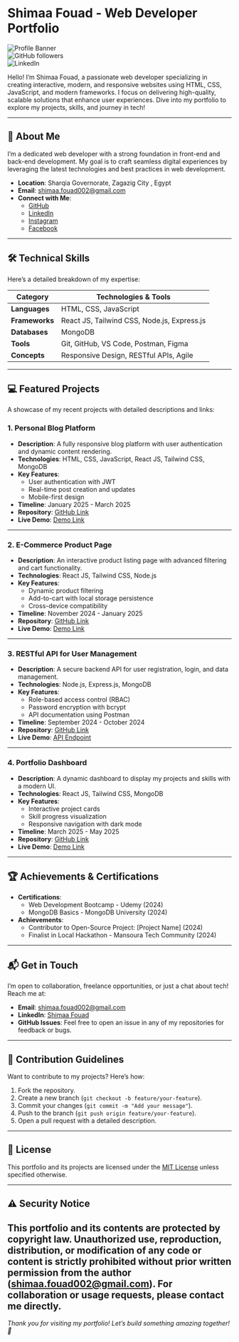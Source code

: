 # Shimaa Fouad - Web Developer Portfolio

![Profile Banner](https://img.shields.io/badge/Welcome%20to%20My%20Portfolio-blue?style=for-the-badge&logo=github)  
![GitHub followers](https://img.shields.io/github/followers/shimaaf0uad?label=Follow%20Me&style=social)  
![LinkedIn](https://img.shields.io/badge/LinkedIn-Connect-blue?style=social&logo=linkedin)

Hello! I’m Shimaa Fouad, a passionate web developer specializing in creating interactive, modern, and responsive websites using HTML, CSS, JavaScript, and modern frameworks. I focus on delivering high-quality, scalable solutions that enhance user experiences. Dive into my portfolio to explore my projects, skills, and journey in tech!

---

## 📖 About Me

I’m a dedicated web developer with a strong foundation in front-end and back-end development. My goal is to craft seamless digital experiences by leveraging the latest technologies and best practices in web development.

- **Location**: Sharqia Governorate, Zagazig City , Egypt  
- **Email**: shimaa.fouad002@gmail.com  
- **Connect with Me**:  
  - [GitHub](https://github.com/shimaaf0uad)  
  - [LinkedIn](https://www.linkedin.com/in/shimaafouad/)  
  - [Instagram](https://www.instagram.com/shimaaabdo705/)  
  - [Facebook](https://web.facebook.com/hwr.yn.254273)  

---

## 🛠️ Technical Skills

Here’s a detailed breakdown of my expertise:

| **Category**          | **Technologies & Tools**                     |
|-----------------------|----------------------------------------------|
| **Languages**         | HTML, CSS, JavaScript                       |
| **Frameworks**        | React JS, Tailwind CSS, Node.js, Express.js |
| **Databases**         | MongoDB                                     |
| **Tools**             | Git, GitHub, VS Code, Postman, Figma        |
| **Concepts**          | Responsive Design, RESTful APIs, Agile      |

---

## 💻 Featured Projects

A showcase of my recent projects with detailed descriptions and links:

### 1. Personal Blog Platform  
- **Description**: A fully responsive blog platform with user authentication and dynamic content rendering.  
- **Technologies**: HTML, CSS, JavaScript, React JS, Tailwind CSS, MongoDB  
- **Key Features**:  
  - User authentication with JWT  
  - Real-time post creation and updates  
  - Mobile-first design  
- **Timeline**: January 2025 - March 2025  
- **Repository**: [GitHub Link](https://github.com/shimaaf0uad/personal-blog)  
- **Live Demo**: [Demo Link](https://shimaaf0uad.github.io/personal-blog)  

---

### 2. E-Commerce Product Page  
- **Description**: An interactive product listing page with advanced filtering and cart functionality.  
- **Technologies**: React JS, Tailwind CSS, Node.js  
- **Key Features**:  
  - Dynamic product filtering  
  - Add-to-cart with local storage persistence  
  - Cross-device compatibility  
- **Timeline**: November 2024 - January 2025  
- **Repository**: [GitHub Link](https://github.com/shimaaf0uad/ecommerce-product-page)  
- **Live Demo**: [Demo Link](https://shimaaf0uad.github.io/ecommerce-product-page)  

---

### 3. RESTful API for User Management  
- **Description**: A secure backend API for user registration, login, and data management.  
- **Technologies**: Node.js, Express.js, MongoDB  
- **Key Features**:  
  - Role-based access control (RBAC)  
  - Password encryption with bcrypt  
  - API documentation using Postman  
- **Timeline**: September 2024 - October 2024  
- **Repository**: [GitHub Link](https://github.com/shimaaf0uad/user-management-api)  
- **Live Demo**: [API Endpoint](https://user-management-api.shimaaf0uad.com)  

---

### 4. Portfolio Dashboard  
- **Description**: A dynamic dashboard to display my projects and skills with a modern UI.  
- **Technologies**: React JS, Tailwind CSS, MongoDB  
- **Key Features**:  
  - Interactive project cards  
  - Skill progress visualization  
  - Responsive navigation with dark mode  
- **Timeline**: March 2025 - May 2025  
- **Repository**: [GitHub Link](https://github.com/shimaaf0uad/portfolio-dashboard)  
- **Live Demo**: [Demo Link](https://shimaaf0uad.github.io/portfolio-dashboard)  

---

## 🏆 Achievements & Certifications

- **Certifications**:  
  - Web Development Bootcamp - Udemy (2024)  
  - MongoDB Basics - MongoDB University (2024)  
- **Achievements**:  
  - Contributor to Open-Source Project: [Project Name] (2024)  
  - Finalist in Local Hackathon - Mansoura Tech Community (2024)  

---

## 📬 Get in Touch

I’m open to collaboration, freelance opportunities, or just a chat about tech! Reach me at:  
- **Email**: shimaa.fouad002@gmail.com  
- **LinkedIn**: [Shimaa Fouad](https://www.linkedin.com/in/shimaafouad/)  
- **GitHub Issues**: Feel free to open an issue in any of my repositories for feedback or bugs.  

---

## 🤝 Contribution Guidelines

Want to contribute to my projects? Here’s how:  
1. Fork the repository.  
2. Create a new branch (`git checkout -b feature/your-feature`).  
3. Commit your changes (`git commit -m "Add your message"`).  
4. Push to the branch (`git push origin feature/your-feature`).  
5. Open a pull request with a detailed description.  

---

## 📜 License

This portfolio and its projects are licensed under the [MIT License](LICENSE) unless specified otherwise.

---
## ⚠️ Security Notice
This portfolio and its contents are protected by copyright law. Unauthorized use, reproduction, distribution, or modification of any code or content is strictly prohibited without prior written permission from the author (shimaa.fouad002@gmail.com). For collaboration or usage requests, please contact me directly.
---
*Thank you for visiting my portfolio! Let’s build something amazing together! 🚀*
